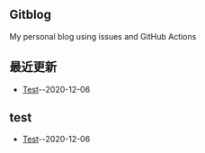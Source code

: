 ## Gitblog
My personal blog using issues and GitHub Actions
## 最近更新
- [Test](https://github.com/Jasmine-liang/gitblog/issues/1)--2020-12-06
## test
- [Test](https://github.com/Jasmine-liang/gitblog/issues/1)--2020-12-06

